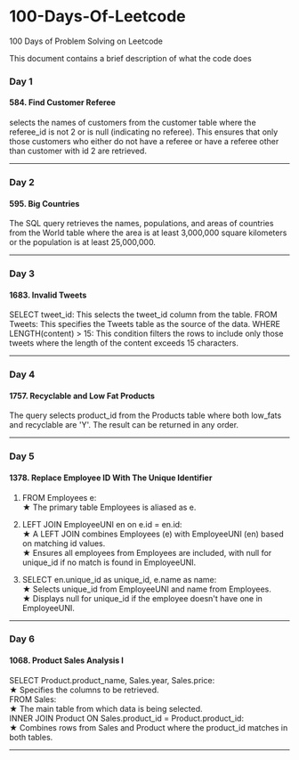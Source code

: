 # 100-Days-Of-Leetcode
100 Days of Problem Solving on Leetcode

This document contains a brief description of what the code does

### Day 1 
#### 584. Find Customer Referee
selects the names of customers from the customer table where the referee_id is not 2 or is null (indicating no referee). This ensures that only those customers who either do not have a referee or have a referee other than customer with id 2 are retrieved.
_______________________________________________________

### Day 2 
#### 595. Big Countries
The SQL query retrieves the names, populations, and areas of countries from the World table where the area is at least 3,000,000 square kilometers or the population is at least 25,000,000.
_______________________________________________________

### Day 3 
#### 1683. Invalid Tweets
SELECT tweet_id: This selects the tweet_id column from the table.
FROM Tweets: This specifies the Tweets table as the source of the data.
WHERE LENGTH(content) > 15: This condition filters the rows to include only those tweets where the length of the content exceeds 15 characters.
_______________________________________________________

### Day 4 
#### 1757. Recyclable and Low Fat Products
The query selects product_id from the Products table where both low_fats and recyclable are 'Y'. The result can be returned in any order.
_______________________________________________________

### Day 5 
#### 1378. Replace Employee ID With The Unique Identifier
1. FROM Employees e: <br />
★ The primary table Employees is aliased as e. <br />

2. LEFT JOIN EmployeeUNI en on e.id = en.id: <br />
★ A LEFT JOIN combines Employees (e) with EmployeeUNI (en) based on matching id values. <br />
★ Ensures all employees from Employees are included, with null for unique_id if no match is found in EmployeeUNI. <br />

3. SELECT en.unique_id as unique_id, e.name as name: <br />
★ Selects unique_id from EmployeeUNI and name from Employees. <br />
★ Displays null for unique_id if the employee doesn't have one in EmployeeUNI. <br />
_______________________________________________________

### Day 6 
#### 1068. Product Sales Analysis I
SELECT Product.product_name, Sales.year, Sales.price: <br />
  ★ Specifies the columns to be retrieved.<br />
FROM Sales: <br />
  ★ The main table from which data is being selected. <br />
INNER JOIN Product ON Sales.product_id = Product.product_id: <br />
  ★ Combines rows from Sales and Product where the product_id matches in both tables. <br />
_______________________________________________________


